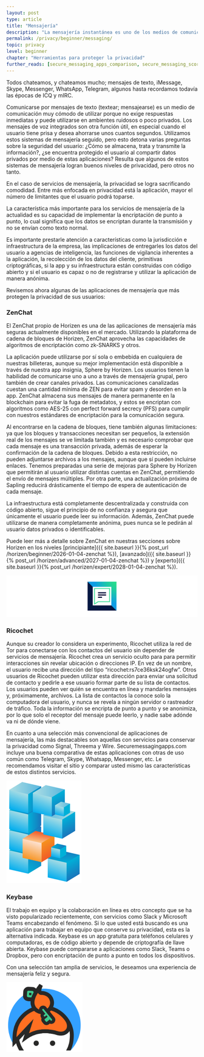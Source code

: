 ```yaml
---
layout: post
type: article
title: "Mensajería"
description: "La mensajería instantánea es uno de los medios de comunicación eminentes de la actualidad, razón suficiente para que el usuario elija una aplicación de mensajería que respete su privacidad."
permalink: /privacy/beginner/messaging/
topic: privacy
level: beginner
chapter: "Herramientas para proteger la privacidad"
further_reads: [secure_messaging_apps_comparison, secure_messaging_scorecard_a_thorough_review_of_top_trending_apps]
---
```


Todos chateamos, y chateamos mucho; mensajes de texto, iMessage, Skype, Messenger, WhatsApp, Telegram, algunos hasta recordamos todavía las épocas de ICQ y mIRC.

Comunicarse por mensajes de texto (textear; mensajearse) es un medio de comunicación muy cómodo de utilizar porque no exige respuestas inmediatas y puede utilizarse en ambientes ruidosos o poco privados. Los mensajes de voz integrados son otra función útil, en especial cuando el usuario tiene prisa y desea ahorrarse unos cuantos segundos. Utilizamos estos sistemas de mensajería seguido, pero esto detona varias preguntas sobre la seguridad del usuario: ¿Cómo se almacena, trata y transmite la información?, ¿se encuentra protegido el usuario al compartir datos privados por medio de estas aplicaciones? Resulta que algunos de estos sistemas de mensajería logran buenos niveles de privacidad, pero otros no tanto.

En el caso de servicios de mensajería, la privacidad se logra sacrificando comodidad. Entre más enfocada en privacidad está la aplicación, mayor el número de limitantes que el usuario podrá toparse.

La característica más importante para los servicios de mensajería de la actualidad es su capacidad de implementar la encriptación de punto a punto, lo cual significa que los datos se encriptan durante la transmisión y no se envían como texto normal.

Es importante prestarle atención a características como la jurisdicción e infraestructura de la empresa, las implicaciones de entregarles los datos del usuario a agencias de inteligencia, las funciones de vigilancia inherentes a la aplicación, la recolección de los datos del cliente, primitivas criptográficas, si la app y su infraestructura están construidas con código abierto y si el usuario es capaz o no de registrarse y utilizar la aplicación de manera anónima. 

Revisemos ahora algunas de las aplicaciones de mensajería que más protegen la privacidad de sus usuarios:

### ZenChat

El ZenChat propio de Horizen es una de las aplicaciones de mensajería más seguras actualmente disponibles en el mercado. Utilizando la plataforma de cadena de bloques de Horizen, ZenChat aprovecha las capacidades de algoritmos de encriptación como zk-SNARKS y otros.

La aplicación puede utilizarse por sí sola o embebida en cualquiera de nuestras billeteras, aunque su mejor implementación está disponible a través de nuestra app insignia, Sphere by Horizen. Los usuarios tienen la habilidad de comunicarse uno a uno a través de mensajería grupal, pero también de crear canales privados. Las comunicaciones canalizadas cuestan una cantidad mínima de ZEN para evitar spam y desorden en la app. ZenChat almacena sus mensajes de manera permanente en la blockchain para evitar la fuga de metadatos, y estos se encriptan con algoritmos como AES-25 con perfect forward secrecy (PFS) para cumplir con nuestros estándares de encriptación para la comunicación segura.

Al encontrarse en la cadena de bloques, tiene también algunas limitaciones: ya que los bloques y transacciones necesitan ser pequeños, la extensión real de los mensajes se ve limitada también y es necesario comprobar que cada mensaje es una transacción privada, además de esperar la confirmación de la cadena de bloques. Debido a esta restricción, no pueden adjuntarse archivos a los mensajes, aunque que sí pueden incluirse enlaces. Tenemos preparadas una serie de mejoras para Sphere by Horizen que permitirán al usuario  utilizar distintas cuentas en ZenChat, permitiendo el envío de mensajes múltiples. Por otra parte, una actualización próxima de Sapling reducirá drásticamente el tiempo de espera de autenticación de cada mensaje.

La infraestructura está completamente descentralizada y construida con código abierto, sigue el principio de no confianza y asegura que únicamente el usuario puede leer su información. Además, ZenChat puede utilizarse de manera completamente anónima, pues nunca se le pedirán al usuario datos privados o identificables.

Puede leer más a detalle sobre ZenChat en nuestras secciones sobre Horizen en los niveles [principiante]({{ site.baseurl }}{% post_url /horizen/beginner/2026-01-04-zenchat %}), [avanzado]({{ site.baseurl }}{% post_url /horizen/advanced/2027-01-04-zenchat %}) y [experto]({{ site.baseurl }}{% post_url /horizen/expert/2028-01-04-zenchat %}).

![ZenChat](/assets/post_files/privacy/beginner/messaging/chat.jpg)

### Ricochet

Aunque su creador lo considera un experimento, Ricochet utiliza la red de Tor para conectarse con los contactos del usuario sin depender de servicios de mensajería. Ricochet crea un servicio oculto para para permitir interacciones sin revelar ubicación o direcciones IP. En vez de un nombre, el usuario recibe una dirección del tipo “ricochet:rs7ce36ksk24ogfw”. Otros usuarios de Ricochet pueden utilizar esta dirección para enviar una solicitud de contacto y pedirle a ese usuario formar parte de su lista de contactos. Los usuarios pueden ver quién se encuentra en línea y mandarles mensajes y, próximamente, archivos. La lista de contactos la conoce solo la computadora del usuario, y nunca se revela a ningún servidor o rastreador de tráfico. Toda la información se encripta de punto a punto y se anonimiza, por lo que solo el receptor del mensaje puede leerlo, y nadie sabe adónde va ni de dónde viene.

En cuanto a una selección más convencional de aplicaciones de mensajería, las más destacables son aquellas con servicios para conservar la privacidad como Signal, Threema y Wire. Securemessagingapps.com incluye una buena comparativa de estas aplicaciones con otras de uso común como Telegram, Skype, Whatsapp, Messenger, etc. Le recomendamos visitar el sitio y comparar usted mismo las características de estos distintos servicios.

![Ricochet](/assets/post_files/privacy/beginner/messaging/ricochet.png)

### Keybase

El trabajo en equipo y la colaboración en línea es otro concepto que se ha visto popularizado recientemente, con servicios como Slack y Microsoft Teams encabezando el fenómeno. Si lo que usted está buscando es una aplicación para trabajar en equipo que conserve su privacidad, esta es la alternativa indicada. Keybase es un app gratuita para teléfonos celulares y computadoras, es de código abierto y depende de criptografía de llave abierta. Keybase puede compararse a aplicaciones como Slack, Teams o Dropbox, pero con encriptación de punto a punto en todos los dispositivos.

Con una selección tan amplia de servicios, le deseamos una experiencia de mensajería feliz y segura.

<img src="/assets/post_files/privacy/beginner/messaging/keybase.png" alt="Keybase" style="width: 200px;">